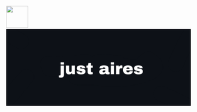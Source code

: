 <a href="https://aires.ltd" target="_blank"><img src="https://github.com/images/mona-whisper.gif" width="60" height="60"></a>
<a href="https://aires.ltd" target="_blank"><img src="https://github.com/airesreal/airesreal/blob/main/banner.png?raw=true"></a>
